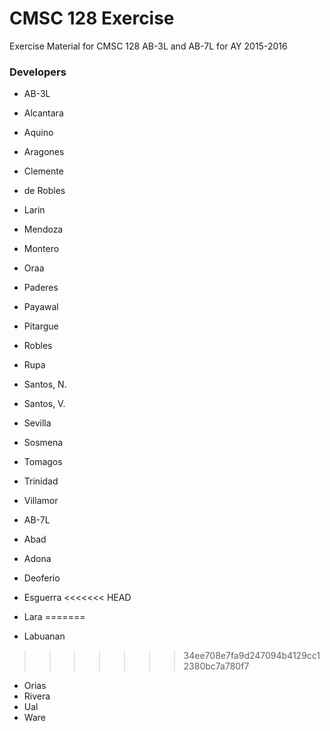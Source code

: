 # CMSC 128 Exercise

Exercise Material for CMSC 128 AB-3L and AB-7L for AY 2015-2016

### Developers
* AB-3L
 * Alcantara
 * Aquino
 * Aragones
 * Clemente
 * de Robles
 * Larin
 * Mendoza
 * Montero
 * Oraa
 * Paderes
 * Payawal
 * Pitargue
 * Robles
 * Rupa
 * Santos, N.
 * Santos, V.
 * Sevilla
 * Sosmena
 * Tomagos
 * Trinidad
 * Villamor


* AB-7L
 * Abad
 * Adona
 * Deoferio
 * Esguerra
<<<<<<< HEAD
 * Lara	
=======
 * Labuanan
>>>>>>> 34ee708e7fa9d247094b4129cc12380bc7a780f7
 * Orias
 * Rivera
 * Ual
 * Ware

